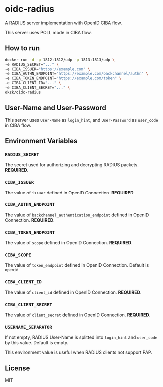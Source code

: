 # oidc-radius

A RADIUS server implementation with OpenID CIBA flow.

This server uses POLL mode in CIBA flow.

## How to run

```sh
docker run -d -p 1812:1812/udp -p 1813:1813/udp \
-e RADIUS_SECRET="..." \
-e CIBA_ISSUER="https://example.com" \
-e CIBA_AUTHN_ENDPOINT="https://example.com/backchannel/authn" \
-e CIBA_TOKEN_ENDPOINT="https://example.com/token" \
-e CIBA_CLIENT_ID="..." \
-e CIBA_CLIENT_SECRET="..." \
okzk/oidc-radius
```

## User-Name and User-Password

This server uses `User-Name` as `login_hint`, and `User-Password` as `user_code` in CIBA flow.


## Environment Variables

### `RADIUS_SECRET`
The secret used for authorizing and decrypting RADIUS packets.
**REQUIRED**.

### `CIBA_ISSUER`

The value of `issuer` defined in OpenID Connection.
**REQUIRED**.

### `CIBA_AUTHN_ENDPOINT`

The value of `backchannel_authentication_endpoint` defined in OpenID Connection.
**REQUIRED**.


### `CIBA_TOKEN_ENDPOINT`

The value of `scope` defined in OpenID Connection.
**REQUIRED**.

### `CIBA_SCOPE`
The value of `token_endpoint` defined in OpenID Connection.
Default is `openid`

### `CIBA_CLIENT_ID`

The value of `client_id` defined in OpenID Connection.
**REQUIRED**.

### `CIBA_CLIENT_SECRET`

The value of `client_secret` defined in OpenID Connection.
**REQUIRED**.


### `USERNAME_SEPARATOR`

If not empty, RADIUS User-Name is splitted into `login_hint` and `user_code` by this value.
Default is empty.

This environment value is useful when RADIUS clients not support PAP.

## License
MIT
